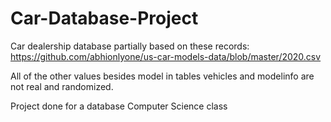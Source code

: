 # Car-Database-Project
Car dealership database partially based on these records: https://github.com/abhionlyone/us-car-models-data/blob/master/2020.csv

All of the other values besides model in tables vehicles and modelinfo are not real and randomized.

Project done for a database Computer Science class 
